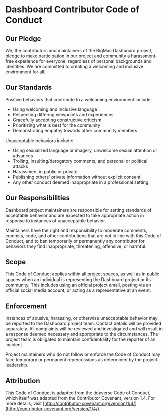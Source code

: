 # Dashboard Contributor Code of Conduct

## Our Pledge

We, the contributors and maintainers of the BigMac Dashboard project, pledge to make participation in our project and community a harassment-free experience for everyone, regardless of personal backgrounds and identities. We are committed to creating a welcoming and inclusive environment for all.

## Our Standards

Positive behaviors that contribute to a welcoming environment include:

* Using welcoming and inclusive language
* Respecting differing viewpoints and experiences
* Gracefully accepting constructive criticism
* Prioritizing what is best for the community
* Demonstrating empathy towards other community members

Unacceptable behaviors include:

* Using sexualized language or imagery, unwelcome sexual attention or advances
* Trolling, insulting/derogatory comments, and personal or political attacks
* Harassment in public or private
* Publishing others' private information without explicit consent
* Any other conduct deemed inappropriate in a professional setting

## Our Responsibilities

Dashboard project maintainers are responsible for setting standards of acceptable behavior and are expected to take appropriate action in response to instances of unacceptable behavior.

Maintainers have the right and responsibility to moderate comments, commits, code, and other contributions that are not in line with this Code of Conduct, and to ban temporarily or permanently any contributor for behaviors they find inappropriate, threatening, offensive, or harmful.

## Scope

This Code of Conduct applies within all project spaces, as well as in public spaces when an individual is representing the Dashboard project or its community. This includes using an official project email, posting via an official social media account, or acting as a representative at an event.

## Enforcement

Instances of abusive, harassing, or otherwise unacceptable behavior may be reported to the Dashboard project team. Contact details will be provided separately. All complaints will be reviewed and investigated and will result in a response deemed necessary and appropriate to the circumstances. The project team is obligated to maintain confidentiality for the reporter of an incident.

Project maintainers who do not follow or enforce the Code of Conduct may face temporary or permanent repercussions as determined by the project leadership.

## Attribution

This Code of Conduct is adapted from the tidyverse Code of Conduct, which itself was adapted from the Contributor Covenant, version 1.4. For more details, visit [http://contributor-covenant.org/version/1/4/](http://contributor-covenant.org/version/1/4/).
